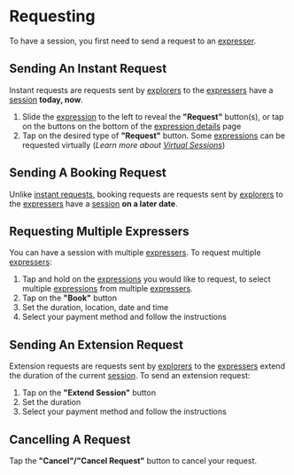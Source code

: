 # Requesting

To have a session, you first need to send a request to an [expresser](../../Features/user_modes.en.md#expresser).

## Sending An Instant Request

Instant requests are requests sent by [explorers](../../Features/user_modes.en.md#explorer) to the [expressers](../../Features/user_modes.en.md#expresser) have a [session](../../Features/sessions.en.md) **today, now**.

1. Slide the [expression](../Expressing_Yourself/expressions.en.md) to the left to reveal the **"Request"** button(s), or tap on the buttons on the bottom of the [expression details](index.en.md##viewing-the-details-of-an-expression) page
2. Tap on the desired type of **"Request"** button. Some [expressions](../Expressing_Yourself/expressions.en.md) can be requested virtually (*Learn more about [Virtual Sessions](../../Features/sessions.en.md#virtual-session)*)

## Sending A Booking Request

Unlike [instant requests](#instant-requests), booking requests are requests sent by [explorers](../../Features/user_modes.en.md#explorer) to the [expressers](../../Features/user_modes.en.md#expresser) have a [session](../../Features/sessions.en.md) **on a later date**.

## Requesting Multiple Expressers

You can have a session with multiple [expressers](../../Features/user_modes.en.md#expresser). To request multiple [expressers](../../Features/user_modes.en.md#expresser):

1. Tap and hold on the [expressions](../Expressing_Yourself/expressions.en.md) you would like to request, to select multiple [expressions](../Expressing_Yourself/expressions.en.md) from multiple [expressers](../../Features/user_modes.en.md#expresser).
2. Tap on the **"Book"** button
3. Set the duration, location, date and time
4. Select your payment method and follow the instructions

## Sending An Extension Request

Extension requests are requests sent by [explorers](../../Features/user_modes.en.md#explorer) to the [expressers](../../Features/user_modes.en.md#expresser) extend the duration of the current [session](../../Features/sessions.en.md). To send an extension request:

1. Tap on the **"Extend Session"** button
2. Set the duration
3. Select your payment method and follow the instructions

## Cancelling A Request

Tap the **"Cancel"/"Cancel Request"** button to cancel your request.
